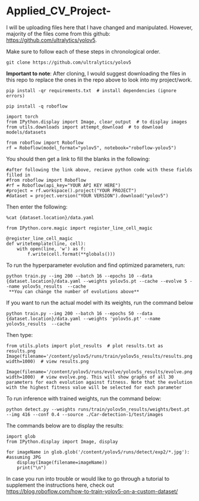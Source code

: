 # Applied_CV_Project-

I will be uploading files here that I have changed and manipulated. However, majority of the files come from this github: https://github.com/ultralytics/yolov5. 

Make sure to follow each of these steps in chronological order.
```
git clone https://github.com/ultralytics/yolov5
```
 ****Important to note****: After cloning, I would suggest downloading the files in this repo to replace the ones in the repo above to look into my project/work.
 ```
pip install -qr requirements.txt  # install dependencies (ignore errors)
```
```
pip install -q roboflow
```

```
import torch
from IPython.display import Image, clear_output  # to display images
from utils.downloads import attempt_download  # to download models/datasets
```



```
from roboflow import Roboflow
rf = Roboflow(model_format="yolov5", notebook="roboflow-yolov5")
```
You should then get a link to fill the blanks in the following:
```
#after following the link above, recieve python code with these fields filled in
#from roboflow import Roboflow
#rf = Roboflow(api_key="YOUR API KEY HERE")
#project = rf.workspace().project("YOUR PROJECT")
#dataset = project.version("YOUR VERSION").download("yolov5")
```

Then enter the following: 
```
%cat {dataset.location}/data.yaml

from IPython.core.magic import register_line_cell_magic

@register_line_cell_magic
def writetemplate(line, cell):
    with open(line, 'w') as f:
        f.write(cell.format(**globals()))
```        
        
To run the hyperparameter evolution and find optimized parameters, run:
```
python train.py --img 200 --batch 16 --epochs 10 --data {dataset.location}/data.yaml --weights yolov5s.pt --cache --evolve 5 --name yolov5s_results  --cache
 **You can change the number of evolutions above**
```
If you want to run the actual model with its weights, run the command below
```
python train.py --img 200 --batch 16 --epochs 50 --data {dataset.location}/data.yaml --weights 'yolov5s.pt' --name yolov5s_results  --cache
```
Then type:
```
from utils.plots import plot_results  # plot results.txt as results.png
Image(filename='/content/yolov5/runs/train/yolov5s_results/results.png', width=1000)  # view results.png
```
```
Image(filename='/content/yolov5/runs/evolve/yolov5s_results/evolve.png', width=1000)  # view evolve.png. This will show graphs of all 30 parameters for each evolution against fitness. Note that the evolution with the highest fitness value will be selected for each parameter
```
To run inference with trained weights, run the command below:
```
python detect.py --weights runs/train/yolov5n_results/weights/best.pt --img 416 --conf 0.4 --source ./Car-detection-1/test/images
```

The commands below are to display the results:
```
import glob
from IPython.display import Image, display

for imageName in glob.glob('/content/yolov5/runs/detect/exp2/*.jpg'): #assuming JPG
    display(Image(filename=imageName))
    print("\n")
```

In case you run into trouble or would like to go through a tutorial to supplement the instructions here, check out https://blog.roboflow.com/how-to-train-yolov5-on-a-custom-dataset/
